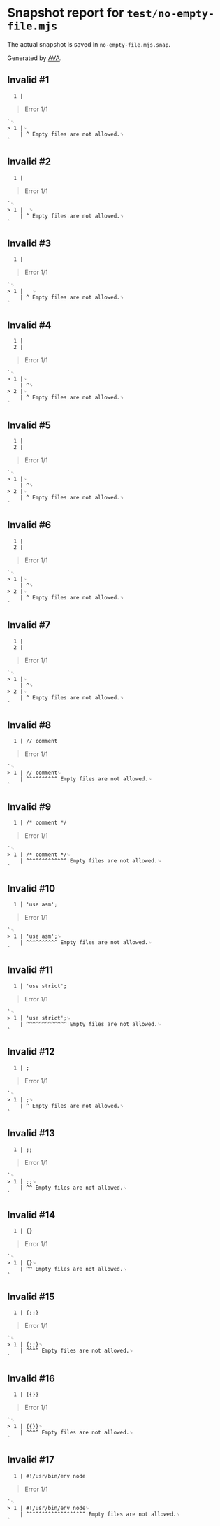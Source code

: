 # Snapshot report for `test/no-empty-file.mjs`

The actual snapshot is saved in `no-empty-file.mjs.snap`.

Generated by [AVA](https://avajs.dev).

## Invalid #1
      1 |

> Error 1/1

    `␊
    > 1 |␊
        | ^ Empty files are not allowed.␊
    `

## Invalid #2
      1 |  

> Error 1/1

    `␊
    > 1 |  ␊
        | ^ Empty files are not allowed.␊
    `

## Invalid #3
      1 | 	

> Error 1/1

    `␊
    > 1 | 	␊
        | ^ Empty files are not allowed.␊
    `

## Invalid #4
      1 |
      2 |

> Error 1/1

    `␊
    > 1 |␊
        | ^␊
    > 2 |␊
        | ^ Empty files are not allowed.␊
    `

## Invalid #5
      1 |
      2 |

> Error 1/1

    `␊
    > 1 |␊
        | ^␊
    > 2 |␊
        | ^ Empty files are not allowed.␊
    `

## Invalid #6
      1 |
      2 |

> Error 1/1

    `␊
    > 1 |␊
        | ^␊
    > 2 |␊
        | ^ Empty files are not allowed.␊
    `

## Invalid #7
      1 |
      2 |

> Error 1/1

    `␊
    > 1 |␊
        | ^␊
    > 2 |␊
        | ^ Empty files are not allowed.␊
    `

## Invalid #8
      1 | // comment

> Error 1/1

    `␊
    > 1 | // comment␊
        | ^^^^^^^^^^ Empty files are not allowed.␊
    `

## Invalid #9
      1 | /* comment */

> Error 1/1

    `␊
    > 1 | /* comment */␊
        | ^^^^^^^^^^^^^ Empty files are not allowed.␊
    `

## Invalid #10
      1 | 'use asm';

> Error 1/1

    `␊
    > 1 | 'use asm';␊
        | ^^^^^^^^^^ Empty files are not allowed.␊
    `

## Invalid #11
      1 | 'use strict';

> Error 1/1

    `␊
    > 1 | 'use strict';␊
        | ^^^^^^^^^^^^^ Empty files are not allowed.␊
    `

## Invalid #12
      1 | ;

> Error 1/1

    `␊
    > 1 | ;␊
        | ^ Empty files are not allowed.␊
    `

## Invalid #13
      1 | ;;

> Error 1/1

    `␊
    > 1 | ;;␊
        | ^^ Empty files are not allowed.␊
    `

## Invalid #14
      1 | {}

> Error 1/1

    `␊
    > 1 | {}␊
        | ^^ Empty files are not allowed.␊
    `

## Invalid #15
      1 | {;;}

> Error 1/1

    `␊
    > 1 | {;;}␊
        | ^^^^ Empty files are not allowed.␊
    `

## Invalid #16
      1 | {{}}

> Error 1/1

    `␊
    > 1 | {{}}␊
        | ^^^^ Empty files are not allowed.␊
    `

## Invalid #17
      1 | #!/usr/bin/env node

> Error 1/1

    `␊
    > 1 | #!/usr/bin/env node␊
        | ^^^^^^^^^^^^^^^^^^^ Empty files are not allowed.␊
    `
